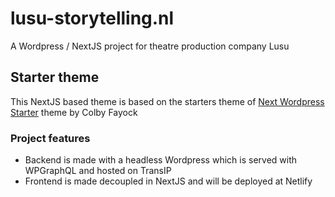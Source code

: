 # lusu-storytelling.nl

A Wordpress / NextJS project for theatre production company Lusu

## Starter theme

This NextJS based theme is based on the starters theme of [Next Wordpress Starter](https://github.com/colbyfayock/next-wordpress-starter/) theme by Colby Fayock

### Project features

- Backend is made with a headless Wordpress which is served with WPGraphQL and hosted on TransIP
- Frontend is made decoupled in NextJS and will be deployed at Netlify